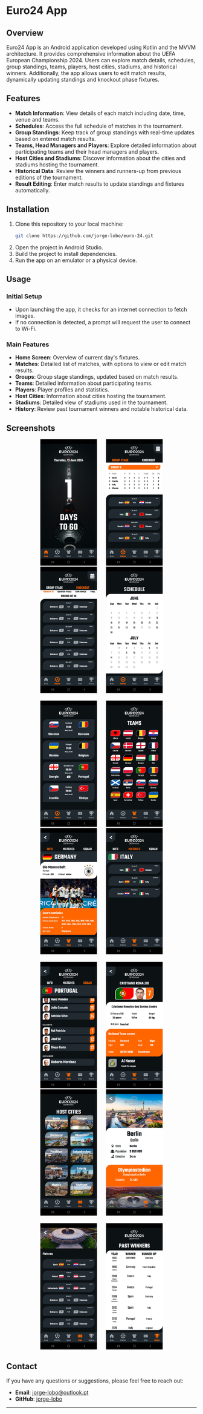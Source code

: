 # Euro24 App

## Overview

Euro24 App is an Android application developed using Kotlin and the MVVM architecture. It provides comprehensive information about the UEFA European Championship 2024. Users can explore match details, schedules, group standings, teams, players, host cities, stadiums, and historical winners. Additionally, the app allows users to edit match results, dynamically updating standings and knockout phase fixtures.

## Features

- **Match Information**: View details of each match including date, time, venue and teams.
- **Schedules**: Access the full schedule of matches in the tournament.
- **Group Standings**: Keep track of group standings with real-time updates based on entered match results.
- **Teams, Head Managers and Players**: Explore detailed information about participating teams and their head managers and players.
- **Host Cities and Stadiums**: Discover information about the cities and stadiums hosting the tournament.
- **Historical Data**: Review the winners and runners-up from previous editions of the tournament.
- **Result Editing**: Enter match results to update standings and fixtures automatically.

## Installation

1. Clone this repository to your local machine:
   ```bash
   git clone https://github.com/jorge-lobo/euro-24.git
   ```
2. Open the project in Android Studio.
3. Build the project to install dependencies.
4. Run the app on an emulator or a physical device.

## Usage

### Initial Setup

- Upon launching the app, it checks for an internet connection to fetch images.
- If no connection is detected, a prompt will request the user to connect to Wi-Fi.

### Main Features

- **Home Screen**: Overview of current day's fixtures.
- **Matches**: Detailed list of matches, with options to view or edit match results.
- **Groups**: Group stage standings, updated based on match results.
- **Teams**: Detailed information about participating teams.
- **Players**: Player profiles and statistics.
- **Host Cities**: Information about cities hosting the tournament.
- **Stadiums**: Detailed view of stadiums used in the tournament.
- **History**: Review past tournament winners and notable historical data.

## Screenshots

<div align="center">
    <img src="screenshots/home_screen.jpg" width="150" hspace="10">
    <img src="screenshots/matches_group_stage.jpg" width="150" hspace="10">
    <img src="screenshots/matches_knockout.jpg" width="150" hspace="10">
    <img src="screenshots/schedule.jpg" width="150" hspace="10"><br><br>
    <img src="screenshots/matches_selected_day.jpg" width="150" hspace="10">
    <img src="screenshots/teams.jpg" width="150" hspace="10">
    <img src="screenshots/team_info.jpg" width="150" hspace="10">
    <img src="screenshots/team_matches.jpg" width="150" hspace="10"><br><br>
    <img src="screenshots/team_squad.jpg" width="150" hspace="10">
    <img src="screenshots/player.jpg" width="150" hspace="10">
    <img src="screenshots/host_cities.jpg" width="150" hspace="10">
    <img src="screenshots/venue_info.jpg" width="150" hspace="10"><br><br>
    <img src="screenshots/venue_fixtures.jpg" width="150" hspace="10">
    <img src="screenshots/past_winners.jpg" width="150" hspace="10">
</div>

## Contact

If you have any questions or suggestions, please feel free to reach out:

- **Email**: jorge-lobo@outlook.pt
- **GitHub**: [jorge-lobo](https://github.com/jorge-lobo)

---
